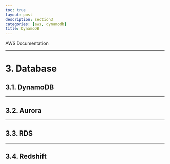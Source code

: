 ```yaml
---
toc: true
layout: post
description: section3
categories: [aws, dynamodb]
title: DynamoDB
---
```


AWS Documentation

---

# 3. Database

## 3.1. DynamoDB

---

## 3.2. Aurora



---

## 3.3. RDS



---

## 3.4. Redshift


